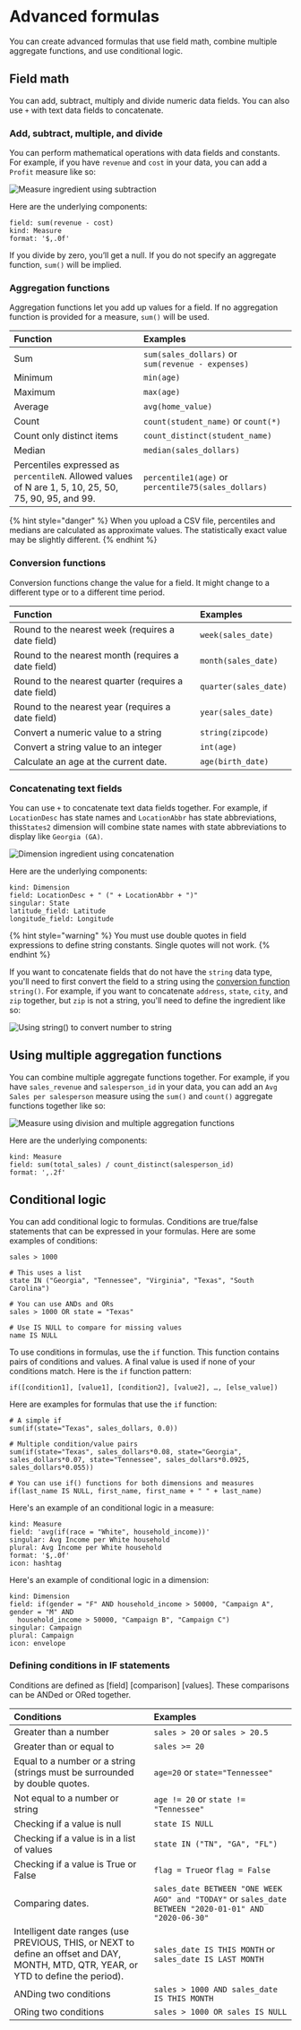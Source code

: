 # Advanced formulas

You can create advanced formulas that use field math, combine multiple aggregate functions, and use conditional logic.

## Field math

You can add, subtract, multiply and divide numeric data fields. You can also use `+` with text data fields to concatenate. 

### Add, subtract, multiple, and divide

You can perform mathematical operations with data fields and constants. For example, if you have `revenue` and `cost` in your data, you can add a `Profit` measure like so: 

![Measure ingredient using subtraction](../../../.gitbook/assets/image%20%28215%29.png)

Here are the underlying components:

```text
field: sum(revenue - cost)
kind: Measure
format: '$,.0f'
```

If you divide by zero, you’ll get a null. If you do not specify an aggregate function, `sum()` will be implied. 

### Aggregation functions

Aggregation functions let you add up values for a field. If no aggregation function is provided for a  measure, `sum()` will be used. 

| Function | Examples |
| :--- | :--- |
| Sum | `sum(sales_dollars)` or `sum(revenue - expenses)` |
| Minimum | `min(age)` |
| Maximum | `max(age)` |
| Average | `avg(home_value)` |
| Count | `count(student_name)` or `count(*)` |
| Count only distinct items | `count_distinct(student_name)` |
| Median | `median(sales_dollars)` |
| Percentiles expressed as `percentileN`. Allowed values of N are 1, 5, 10, 25, 50, 75, 90, 95, and 99. | `percentile1(age)` or `percentile75(sales_dollars)` |

{% hint style="danger" %}
When you upload a CSV file, percentiles and medians are calculated as approximate values. The statistically exact value may be slightly different.
{% endhint %}

### Conversion functions

Conversion functions change the value for a field. It might change to a different type or to a different time period.

| Function | Examples |
| :--- | :--- |
| Round to the nearest week \(requires a date field\) | `week(sales_date)` |
| Round to the nearest month \(requires a date field\) | `month(sales_date)` |
| Round to the nearest quarter \(requires a date field\) | `quarter(sales_date)` |
| Round to the nearest year \(requires a date field\) | `year(sales_date)` |
| Convert a numeric value to a string | `string(zipcode)` |
| Convert a string value to an integer | `int(age)` |
| Calculate an age at the current date.  | `age(birth_date)` |

### Concatenating text fields

You can use `+` to concatenate text data fields together. For example, if `LocationDesc` has state names and `LocationAbbr` has state abbreviations, this`States2` dimension will combine state names with state abbreviations to display like `Georgia (GA)`.  

![Dimension ingredient using concatenation](../../../.gitbook/assets/image%20%28227%29.png)

Here are the underlying components:

```text
kind: Dimension
field: LocationDesc + " (" + LocationAbbr + ")"
singular: State
latitude_field: Latitude
longitude_field: Longitude
```

{% hint style="warning" %}
You must use double quotes in field expressions to define string constants. Single quotes will not work. 
{% endhint %}

If you want to concatenate fields that do not have the `string` data type, you'll need to first convert the field to a string using the [conversion function](advanced-formulas.md#conversion-functions) `string()`. For example, if you want to concatenate `address`, `state`, `city`, and `zip` together, but `zip` is not a string, you'll need to define the ingredient like so:

![Using string\(\) to convert number to string](../../../.gitbook/assets/image%20%28245%29.png)

## Using multiple aggregation functions

You can combine multiple aggregate functions together. For example, if you have `sales_revenue` and `salesperson_id` in your data, you can add an `Avg Sales per salesperson` measure using the `sum()` and `count()` aggregate functions together like so: 

![Measure using division and multiple aggregation functions](../../../.gitbook/assets/image%20%28217%29.png)

Here are the underlying components:

```text
kind: Measure
field: sum(total_sales) / count_distinct(salesperson_id)
format: ',.2f'
```

## Conditional logic

You can add conditional logic to formulas. Conditions are true/false statements that can be expressed in your formulas. Here are some examples of conditions:

```text
sales > 1000

# This uses a list
state IN ("Georgia", "Tennessee", "Virginia", "Texas", "South Carolina")

# You can use ANDs and ORs
sales > 1000 OR state = "Texas"

# Use IS NULL to compare for missing values
name IS NULL
```

To use conditions in formulas, use the `if` function. This function contains pairs of conditions and values. A final value is used if none of your conditions match. Here is the `if` function pattern:

```text
if([condition1], [value1], [condition2], [value2], …, [else_value])
```

Here are examples for formulas that use the `if` function:

```text
# A simple if  
sum(if(state="Texas", sales_dollars, 0.0))

# Multiple condition/value pairs
sum(if(state="Texas", sales_dollars*0.08, state="Georgia", sales_dollars*0.07, state="Tennessee", sales_dollars*0.0925, sales_dollars*0.055))

# You can use if() functions for both dimensions and measures
if(last_name IS NULL, first_name, first_name + " " + last_name)
```

Here's an example of an conditional logic in a measure:

```text
kind: Measure
field: 'avg(if(race = "White", household_income))'
singular: Avg Income per White household
plural: Avg Income per White household
format: '$,.0f'
icon: hashtag
```

Here's an example of conditional logic in a dimension:

```text
kind: Dimension
field: if(gender = "F" AND household_income > 50000, "Campaign A", gender = "M" AND
  household_income > 50000, "Campaign B", "Campaign C")
singular: Campaign
plural: Campaign
icon: envelope
```

### Defining conditions in IF statements

Conditions are defined as \[field\] \[comparison\] \[values\]. These comparisons can be ANDed or ORed together. 

| Conditions | Examples |
| :--- | :--- |
| Greater than a number | `sales > 20` or `sales > 20.5` |
| Greater than or equal to | `sales >= 20` |
| Equal to a number or a string \(strings must be surrounded by double quotes. | `age=20` or `state="Tennessee"` |
| Not equal to a number or string | `age != 20` or `state != "Tennessee"` |
| Checking if a value is null | `state IS NULL` |
| Checking if a value is in a list of values | `state IN ("TN", "GA", "FL")` |
| Checking if a value is True or False | `flag = True`or `flag = False` |
| Comparing dates.  | `sales_date BETWEEN "ONE WEEK AGO" and "TODAY"` or `sales_date BETWEEN "2020-01-01" AND "2020-06-30"` |
| Intelligent date ranges \(use PREVIOUS, THIS, or NEXT to define an offset and DAY, MONTH, MTD, QTR, YEAR, or YTD to define the period\). | `sales_date IS THIS MONTH` or `sales_date IS LAST MONTH` |
| ANDing two conditions |  `sales > 1000 AND sales_date IS THIS MONTH` |
| ORing two conditions | `sales > 1000 OR sales IS NULL` |

